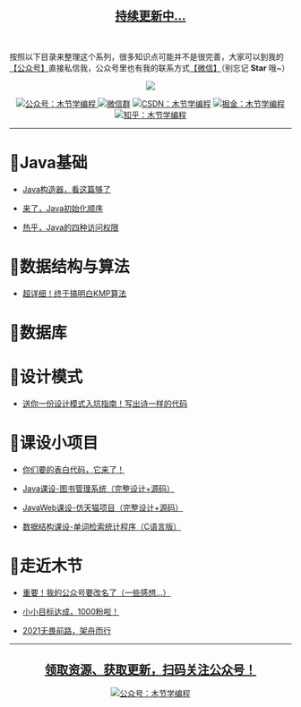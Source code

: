 
<p align="center" style="color:blue">
  <a href="https://mp.weixin.qq.com/s/XWVcn-h-MpkFpohNWG0_8g">
    <h2 align="center">
        持续更新中...
    </h2>
  </a>
</p>

<p>
	<br>
</p>

按照以下目录来整理这个系列，很多知识点可能并不是很完善，大家可以到我的[【公众号】](#公众号)直接私信我，公众号里也有我的联系方式[【微信】](#微信)（别忘记 **Star** 哦~）

<p align="center">
    <a href="https://mp.weixin.qq.com/s/XWVcn-h-MpkFpohNWG0_8g" target="_blank">
        <img src="https://cdn.jsdelivr.net/gh/MujieJava/BlogImages/images/javastudy.png" width=""/>
    </a>
</p>

<p align="center">
  <a href="#公众号">
    <img src="https://img.shields.io/badge/%E5%85%AC%E4%BC%97%E5%8F%B7-木节学编程-green.svg" alt="公众号：木节学编程">
  </a>
  <a href="#微信"><img src="https://shields.io/badge/weChat-%E5%BE%AE%E4%BF%A1%E6%8A%80%E6%9C%AF%E7%BE%A4-critical" alt="微信群"></a>
  <a href="https://blog.csdn.net/Aimetoi"><img src="https://img.shields.io/badge/csdn-CSDN-red.svg" alt="CSDN：木节学编程"></a>
  <a href="https://juejin.cn/user/114004942666824"><img src="https://img.shields.io/badge/juejin-掘金-blue.svg" alt="掘金：木节学编程"></a>
  <a href="https://www.zhihu.com/people/aime-toi"><img src="https://img.shields.io/badge/zhihu-知乎-informational" alt="知乎：木节学编程"></a>
</p>

---

# 📘Java基础

- [Java构造器，看这篇够了](https://mp.weixin.qq.com/s/L3zblDGjhOCNtrh_ogpVLw)

- [来了，Java初始化顺序](https://mp.weixin.qq.com/s/eeWhPS0HfxyA_kamBiDkag)

- [热乎，Java的四种访问权限](https://mp.weixin.qq.com/s/nsu1FOJ4BTUntgVlpu3rgA)

# 🔧数据结构与算法

- [超详细！终于搞明白KMP算法](https://mp.weixin.qq.com/s/Tzd-VCNOrNJeKDVh_hVHLA)

# 💾数据库

# 📝设计模式

- [送你一份设计模式入坑指南！写出诗一样的代码](https://mp.weixin.qq.com/s/hQnsxjQYBtZRuV6esiSV3A)



# 🎉课设小项目

- [你们要的表白代码，它来了！](https://mp.weixin.qq.com/s/zQBD3A183GwuPOrH8r3BxA)

- [Java课设-图书管理系统（完整设计+源码）](https://mp.weixin.qq.com/s/uL12TilnEDyS8noo_yUfzw)

- [JavaWeb课设-仿天猫项目（完整设计+源码）](https://mp.weixin.qq.com/s/TzxIkVvNEN_7vNkeK4lYyA)

- [数据结构课设-单词检索统计程序（C语言版）](https://mp.weixin.qq.com/s/GcXBOp5j4bAvh5gbUTOw-A)

# 🏓走近木节

- [重要！我的公众号要改名了（一些感想...）](https://mp.weixin.qq.com/s/rH5LEXyvXOH_XMnuw7qiFQ)

- [小小目标达成，1000粉啦！](https://mp.weixin.qq.com/s/JofLaIzAqXiaRIEN_uFbwQ)

- [2021无畏前路，架舟而行](https://mp.weixin.qq.com/s/XWVcn-h-MpkFpohNWG0_8g)

---

<p>
	<a name="微信"></a>
	<a name="公众号"></a>
</p>


<p align="center" style="color:blue">
  <a href="https://mp.weixin.qq.com/s/XWVcn-h-MpkFpohNWG0_8g">
    <h2 align="center">
        领取资源、获取更新，扫码关注公众号！
    </h2>
  </a>
</p>

<p align="center">
    <a href="https://mp.weixin.qq.com/s/XWVcn-h-MpkFpohNWG0_8g" target="_blank">
        <img src="https://cdn.jsdelivr.net/gh/MujieJava/BlogImages/images/github仓库公众号二维码.jpg" width="" alt="公众号：木节学编程"/>
    </a>
</p>